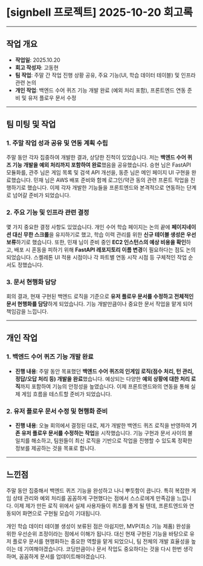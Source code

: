 # [signbell 프로젝트] 2025-10-20 회고록

---

## 작업 개요

* **작업일**: 2025.10.20
* **회고 작성자**: 고동현
* **팀 작업**: 주말 간 작업 진행 상황 공유, 주요 기능(UI, 학습 데이터 테이블) 및 인프라 관련 논의
* **개인 작업**: 백엔드 수어 퀴즈 기능 개발 완료 (예외 처리 포함), 프론트엔드 연동 준비 및 유저 플로우 문서 수정

---

## 팀 미팅 및 작업

### 1. 주말 작업 성과 공유 및 연동 계획 수립

주말 동안 각자 집중하여 개발한 결과, 상당한 진척이 있었습니다. 저는 **백엔드 수어 퀴즈 기능 개발을 예외 처리까지 포함하여 완료**했음을 공유했습니다. 승현 님은 FastAPI 모듈화를, 관주 님은 게임 목록 및 검색 API 개선을, 동준 님은 메인 페이지 UI 구현을 완료했습니다. 민재 님은 AWS 배포 준비와 함께 로그인/약관 동의 관련 프론트 작업을 진행하기로 했습니다. 이제 각자 개발한 기능들을 프론트엔드와 본격적으로 연동하는 단계로 넘어갈 준비가 되었습니다.

### 2. 주요 기능 및 인프라 관련 결정

몇 가지 중요한 결정 사항도 있었습니다. 개인 수어 학습 페이지는 논의 끝에 **페이지네이션 대신 무한 스크롤**을 유지하기로 했고, 학습 이력 관리를 위한 **신규 테이블 생성은 우선 보류**하기로 했습니다. 또한, 민재 님이 준비 중인 **EC2 인스턴스의 예상 비용을 확인**하고, 배포 시 혼동을 피하기 위해 **FastAPI 레포지토리 이름 변경**이 필요하다는 점도 논의되었습니다. 스켈레톤 UI 적용 시점이나 각 파트별 연동 시작 시점 등 구체적인 작업 순서도 정했습니다.

### 3. 문서 현행화 담당

회의 결과, 현재 구현된 백엔드 로직을 기준으로 **유저 플로우 문서를 수정하고 전체적인 문서 현행화를 담당**하게 되었습니다. 기능 개발만큼이나 중요한 문서 작업을 맡게 되어 책임감을 느낍니다.

---

## 개인 작업

### 1. 백엔드 수어 퀴즈 기능 개발 완료

* **진행 내용**: 주말 동안 목표했던 **백엔드 수어 퀴즈의 인게임 로직(점수 처리, 턴 관리, 정답/오답 처리 등) 개발을 완료**했습니다. 예상되는 다양한 **예외 상황에 대한 처리 로직**까지 포함하여 기능의 안정성을 높였습니다. 이제 프론트엔드와의 연동을 통해 실제 게임 흐름을 테스트할 준비가 되었습니다.

### 2. 유저 플로우 문서 수정 및 현행화 준비

* **진행 내용**: 오늘 회의에서 결정된 대로, 제가 개발한 백엔드 퀴즈 로직을 반영하여 **기존 유저 플로우 문서를 수정하는 작업**을 시작했습니다. 기능 구현과 문서 사이의 불일치를 해소하고, 팀원들이 최신 로직을 기반으로 작업을 진행할 수 있도록 정확한 정보를 제공하는 것을 목표로 합니다.

---

## 느낀점

주말 동안 집중해서 백엔드 퀴즈 기능을 완성하고 나니 뿌듯함이 큽니다. 특히 복잡한 게임 상태 관리와 예외 처리를 꼼꼼하게 구현했다는 점에서 스스로에게 만족감을 느낍니다. 이제 제가 만든 로직 위에서 실제 사용자들이 퀴즈를 풀게 될 텐데, 프론트엔드와 연동되어 화면으로 구현될 모습이 기대됩니다.

개인 학습 데이터 테이블 생성이 보류된 점은 아쉽지만, MVP(최소 기능 제품) 완성을 위한 우선순위 조정이라는 점에서 이해가 됩니다. 대신 현재 구현된 기능을 바탕으로 유저 플로우 문서를 현행화하는 중요한 역할을 맡게 되었으니, 팀 전체의 개발 효율성을 높이는 데 기여해야겠습니다. 코딩만큼이나 문서 작업도 중요하다는 것을 다시 한번 생각하며, 꼼꼼하게 문서를 업데이트해야겠습니다.
